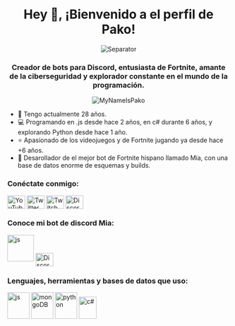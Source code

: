 <h1 align="center" style="border-bottom: none">Hey 👋, ¡Bienvenido a el perfil de Pako!</h1>
<p align="center"> <img src="https://media.discordapp.net/attachments/880106736181207072/1177059832294019132/257076709-25c73d00-10fb-4ec9-800a-2d2c08637fde_copia.png?ex=65712164&is=655eac64&hm=a1452dbe98d0db4a6af4527ac995a7e8acc01eda5b9b6248caeeb89848c3402d&=&format=webp&width=1025&height=11" alt="Separator" /></p>
<h3 align="center">Creador de bots para Discord, entusiasta de Fortnite, amante de la ciberseguridad y explorador constante en el mundo de la programación.</h3>

<p align="center"> <img src="https://komarev.com/ghpvc/?username=MyNameIsPako&label=Visitas%20al%20perfil&color=ff0067&style=flat-square" alt="MyNameIsPako" /></p>


 - 🌱 Tengo actualmente 28 años.
 - 💻 Programando en .js desde hace 2 años, en c# durante 6 años, y explorando Python desde hace 1 año.
 - ⭐ Apasionado de los videojuegos y de Fortnite jugando ya desde hace +6 años.
 - 🌸 Desarollador de el mejor bot de Fortnite hispano llamado Mia, con una base de datos enorme de esquemas y builds.

<h3 align="left">Conéctate conmigo:</h3>
<p align="left">
  <a href="https://www.youtube.com/channel/UCnTmZG7LXK3HXcB2-FX-UVQ" target="blank"><img align="center" src="https://www.logo.wine/a/logo/YouTube/YouTube-Icon-Full-Color-Logo.wine.svg" alt="YouTube" height="30" width="40" /></a>
  <a href="https://twitter.com/p_a_k_o_o" target="blank"><img align="center" src="https://www.logo.wine/a/logo/Twitter/Twitter-Logo.wine.svg" alt="Twitter" height="30" width="40" /></a>
  <a href="https://www.twitch.tv/p_a_k_o_o" target="blank"><img align="center" src="https://www.logo.wine/a/logo/Twitch_(service)/Twitch_(service)-Logo.wine.svg" alt="Twitch" height="30" width="40" /></a>
  <a href="https://dsc.gg/pakosarmy" target="blank"><img align="center" src="https://www.logo.wine/a/logo/Discord_(software)/Discord_(software)-Logo-Color-Logo.wine.svg" alt="Discord" height="30" width="40" /></a>
</p>

<h3 style="text-align: left;">Conoce mi bot de discord Mia:</h3>
<p style="text-align: left;">
  <a href="https://dsc.gg/miabot" target="_blank" rel="noreferrer"><img src="https://media.discordapp.net/attachments/880106736181207072/1177068630630994050/PNG_MIA_V13.png?ex=65712996&is=655eb496&hm=22a946f5466c78bbf06981356b21b80bac269785466970b53ab63bdeb411fcc3&=&format=webp" alt="js" width="60" height="60"/></a>
  <a href="https://dsc.gg/pakosarmy" target="blank"><img align="center" src="https://www.logo.wine/a/logo/Discord_(software)/Discord_(software)-Logo-Color-Logo.wine.svg" alt="Discord" height="30" width="40" /></a>
</p>

<h3 style="text-align: left;">Lenguajes, herramientas y bases de datos que uso:</h3>
<p style="text-align: left;">
  <a href="https://dsc.gg/pakosarmy" target="_blank" rel="noreferrer"><img src="https://www.logo.wine/a/logo/Node.js/Node.js-Logo.wine.svg" alt="js" width="50" height="60"/></a>
  <a href="https://dsc.gg/pakosarmy" target="_blank" rel="noreferrer"><img src="https://www.logo.wine/a/logo/MongoDB/MongoDB-Logo.wine.svg" alt="mongoDB" width="50" height="60"/></a>
  <a href="https://dsc.gg/pakosarmy" target="_blank" rel="noreferrer"><img src="https://www.logo.wine/a/logo/Python_(programming_language)/Python_(programming_language)-Logo.wine.svg" alt="python" width="50" height="60"/></a>
  <a href="https://dsc.gg/pakosarmy" target="_blank" rel="noreferrer"><img src="https://www.svgrepo.com/show/452184/csharp.svg" alt="c#" width="40" height="50"/></a>
</p>

